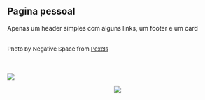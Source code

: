 ## Pagina pessoal

Apenas um header simples com alguns links, um footer e um card <br><br>
<p style='font-size: small;'>Photo by Negative Space from  <a href='https://www.pexels.com/photo/grayscale-photo-of-computer-laptop-near-white-notebook-and-ceramic-mug-on-table-169573/'>Pexels</a></p>

<br><br>
<img src='https://i.ibb.co/zmy1fxM/personal-page-desktop.png'>
<div align='center' style='width=50%'>
  <img align='center' src='https://i.ibb.co/0nqgtrS/personal-page-mobile.png'>
</div>

